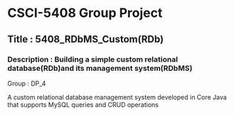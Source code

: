 # CSCI-5408 Group Project
## Title : 5408_RDbMS_Custom(RDb)
### Description : Building a simple custom relational database(RDb)and its management system(RDbMS)
Group : DP_4

A custom relational database management system developed in Core Java that supports MySQL queries and CRUD operations
